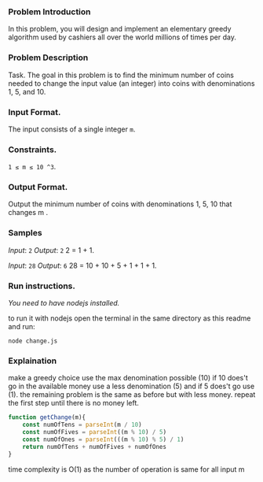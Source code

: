 ### Problem Introduction
In this problem, you will design and implement an elementary greedy algorithm
used by cashiers all over the world millions of times per day.

### Problem Description
Task. The goal in this problem is to find the minimum number of coins needed to change the input value
(an integer) into coins with denominations 1, 5, and 10.
### Input Format.
The input consists of a single integer `m`.
### Constraints.
 `1 ≤ m ≤ 10 ^3`.
### Output Format. 
Output the minimum number of coins with denominations 1, 5, 10 that changes m .

### Samples

*Input*:
`2`
*Output*: 
`2`
2 = 1 + 1.

*Input*:
`28`
*Output*: 
`6`
28 = 10 + 10 + 5 + 1 + 1 + 1.
### Run instructions.
*You need to have nodejs installed.*

to run it with nodejs open the terminal in the same directory as this readme and run:

`node change.js`

### Explaination

make a greedy choice use the max denomination possible (10) if 10 does't go in the available money use a less denomination (5) and if 5 does't go use (1).
the remaining problem is the same as before but with less money.
repeat the first step until there is no money left.

```javascript
function getChange(m){
    const numOfTens = parseInt(m / 10)
    const numOfFives = parseInt((m % 10) / 5)
    const numOfOnes = parseInt(((m % 10) % 5) / 1)
    return numOfTens + numOfFives + numOfOnes
}
```
time complexity is O(1) as the number of operation is same for all input m 

